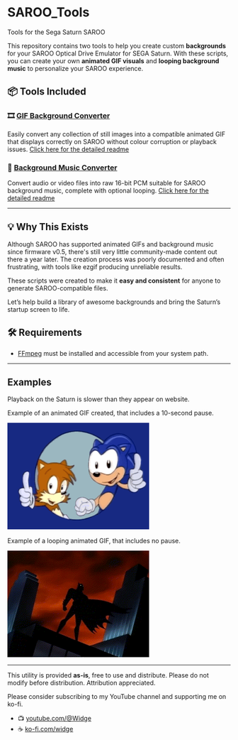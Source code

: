 # SAROO_Tools
Tools for the Sega Saturn SAROO

This repository contains two tools to help you create custom **backgrounds** for your SAROO Optical Drive Emulator for SEGA Saturn. With these scripts, you can create your own **animated GIF visuals** and **looping background music** to personalize your SAROO experience.

## 📦 Tools Included

### 🎞️ [GIF Background Converter](README_SAROO_gif.md)
  Easily convert any collection of still images into a compatible animated GIF that displays correctly on SAROO without colour corruption or playback issues.
[Click here for the detailed readme](README_SAROO_gif.md)

### 🎵 [Background Music Converter](README_SAROO_music.md)
Convert audio or video files into raw 16-bit PCM suitable for SAROO background music, complete with optional looping.
[Click here for the detailed readme](README_SAROO_music.md)

---

## 💡 Why This Exists

Although SAROO has supported animated GIFs and background music since firmware v0.5, there's still very little community-made content out there a year later. The creation process was poorly documented and often frustrating, with tools like ezgif producing unreliable results.

These scripts were created to make it **easy and consistent** for anyone to generate SAROO-compatible files.

Let’s help build a library of awesome backgrounds and bring the Saturn’s startup screen to life.

## 🛠 Requirements

- [FFmpeg](https://ffmpeg.org/download.html) must be installed and accessible from your system path.

---

## Examples
Playback on the Saturn is slower than they appear on website.

Example of an animated GIF created, that includes a 10-second pause.

![Sonic Background](examples/sonic/mainmenu_bg.gif)

Example of a looping animated GIF, that includes no pause.

![Batman Background](examples/batman/mainmenu_bg.gif)


---

This utility is provided **as-is**, free to use and distribute.  Please do not modify before distribution.  Attribution appreciated.

Please consider subscribing to my YouTube channel and supporting me on ko-fi.

- 📺 [youtube.com/@Widge](https://www.youtube.com/@Widge)  
- ☕ [ko-fi.com/widge](https://ko-fi.com/widge)

